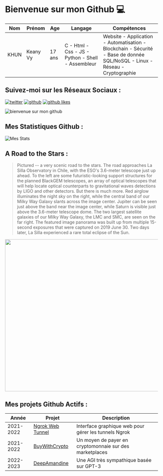# Bienvenue sur mon Github 💻
| Nom | Prénom | Age | Langage | Compétences |
|---  |---     |---  |---      |---
| KHUN | Keany Vy | 17 ans | C - Html - Css - JS - Python - Shell - Assembleur | Website - Application - Automatisation - Blockchain - Sécurité - Base de donnée SQL/NoSQL - Linux - Réseau - Cryptographie |

## Suivez-moi sur les Réseaux Sociaux :
[![twitter](https://img.shields.io/twitter/follow/thisiskeanyvy?style=social)](https://twitter.com/thisiskeanyvy)
[![github](https://img.shields.io/github/followers/thisiskeanyvy?style=social)](https://github.com/thisiskeanyvy?tab=followers)
[![github likes](https://img.shields.io/github/stars/thisiskeanyvy?style=social)](https://github.com/thisiskeanyvy)

![bienvenue sur mon github](https://thisiskeanyvy-hosting.pages.dev/banner.gif)

## Mes Statistiques Github :
![Mes Stats](https://github-readme-stats.vercel.app/api?username=thisiskeanyvy&show_icons=true&theme=radical)

## A Road to the Stars :

> Pictured -- a very scenic road to the stars.  The road approaches La Silla Observatory in Chile, with the ESO's 3.6-meter telescope just up ahead. To the left are some futuristic-looking support structures for the planned BlackGEM telescopes, an array of optical telescopes that will help locate optical counterparts to gravitational waves detections by LIGO and other detectors.  But there is much more. Red airglow illuminates the night sky on the right, while the central band of our Milky Way Galaxy slants across the image center. Jupiter can be seen just above the band near the image center, while Saturn is visible just above the 3.6-meter telescope dome. The two largest satellite galaxies of our Milky Way Galaxy, the LMC and SMC, are seen on the far right. The featured image panorama was built up from multiple 15-second exposures that were captured on 2019 June 30.  Two days later, La Silla experienced a rare total eclipse of the Sun.

<img src='https://apod.nasa.gov/apod/image/2203/Road2Stars_EsoHoralek_1080.jpg' width="800" height="500"/>

## Mes projets Github Actifs :
| Année | Projet | Description |
|---   |---     |---          |
| 2021-2022 | [Ngrok Web Tunnel](https://github.com/thisiskeanyvy/ngrok-web-manager) | Interface graphique web pour gérer les tunnels Ngrok |
| 2021-2022 | [BuyWithCrypto](https://github.com/BuyWithCrypto) | Un moyen de payer en cryptomonnaie sur des marketplaces |
| 2022-2023 | [DeepAmandine](https://github.com/BuyWithCrypto/deep-amandine) | Une AGI très sympathique basée sur GPT-3 |
